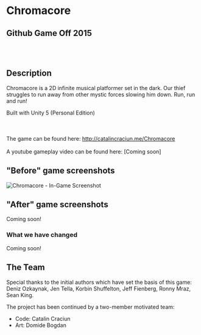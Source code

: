 Chromacore
==========
Github Game Off 2015
--------------------
<br></br>
## Description

Chromacore is a 2D infinite musical platformer set in the dark. Our thief struggles to run away from other mystic forces slowing him down. Run, run and run!

Built with Unity 5 (Personal Edition)
<br></br><br></br>
The game can be found here: http://catalincraciun.me/Chromacore
<br></br>
A youtube gameplay video can be found here: [Coming soon]

## "Before" game screenshots

![Chromacore - In-Game Screenshot](https://raw.github.com/Murkantilism/game-off-2013/master/ChromacoreInGameScreenshot.png)

## "After" game screenshots

Coming soon!

### What we have changed

Coming soon!

## The Team

Special thanks to the initial authors which have set the basis of this game: Deniz Ozkaynak, Jen Tella, Korbin Shuffelton, Jeff Fienberg, Ronny Mraz, Sean King.

The project has been continued by a two-member motivated team:
- Code: Catalin Craciun
- Art: Domide Bogdan
